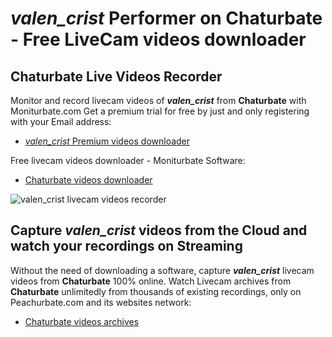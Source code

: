 # _valen_crist_ Performer on Chaturbate - Free LiveCam videos downloader

## Chaturbate Live Videos Recorder

Monitor and record livecam videos of **_valen_crist_** from **Chaturbate** with Moniturbate.com
Get a premium trial for free by just and only registering with your Email address:
* [_valen_crist_ Premium videos downloader](https://moniturbate.com/request-demo-licence-key.html)

Free livecam videos downloader - Moniturbate Software:
* [Chaturbate videos downloader](https://moniturbate.com/moniturbate-download-software.html)

![_valen_crist_ livecam videos recorder](https://peachurnet.com/templates/moniturbate-software.png)


## Capture _valen_crist_ videos from the Cloud and watch your recordings on Streaming

Without the need of downloading a software, capture **_valen_crist_** livecam videos from **Chaturbate** 100% online.
Watch Livecam archives from **Chaturbate** unlimitedly from thousands of existing recordings, only on Peachurbate.com and its websites network:
* [Chaturbate videos archives](https://peachurnet.com/)